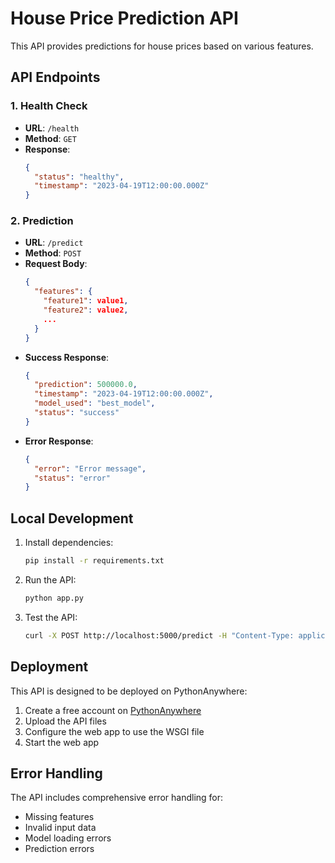 # House Price Prediction API

This API provides predictions for house prices based on various features.

## API Endpoints

### 1. Health Check
- **URL**: `/health`
- **Method**: `GET`
- **Response**: 
  ```json
  {
    "status": "healthy",
    "timestamp": "2023-04-19T12:00:00.000Z"
  }
  ```

### 2. Prediction
- **URL**: `/predict`
- **Method**: `POST`
- **Request Body**:
  ```json
  {
    "features": {
      "feature1": value1,
      "feature2": value2,
      ...
    }
  }
  ```
- **Success Response**:
  ```json
  {
    "prediction": 500000.0,
    "timestamp": "2023-04-19T12:00:00.000Z",
    "model_used": "best_model",
    "status": "success"
  }
  ```
- **Error Response**:
  ```json
  {
    "error": "Error message",
    "status": "error"
  }
  ```

## Local Development

1. Install dependencies:
   ```bash
   pip install -r requirements.txt
   ```

2. Run the API:
   ```bash
   python app.py
   ```

3. Test the API:
   ```bash
   curl -X POST http://localhost:5000/predict -H "Content-Type: application/json" -d '{"features": {...}}'
   ```

## Deployment

This API is designed to be deployed on PythonAnywhere:

1. Create a free account on [PythonAnywhere](https://www.pythonanywhere.com)
2. Upload the API files
3. Configure the web app to use the WSGI file
4. Start the web app

## Error Handling

The API includes comprehensive error handling for:
- Missing features
- Invalid input data
- Model loading errors
- Prediction errors 